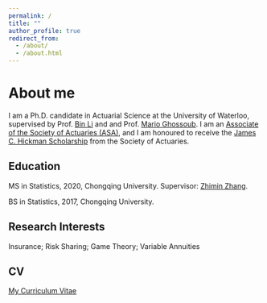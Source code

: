 ```yaml
---
permalink: /
title: ""
author_profile: true
redirect_from: 
  - /about/
  - /about.html
---
```



About me
======
I am a Ph.D. candidate in Actuarial Science at the University of Waterloo, supervised by Prof. [Bin Li](https://sites.google.com/view/binli/home) and and Prof.  [Mario Ghossoub](https://sites.google.com/site/marioghossoub/). I am an  [Associate of the Society of Actuaries (ASA)](https://www.soa.org/education/exam-req/edu-asa-req/), and  I am honoured to receive the [James C. Hickman Scholarship](https://www.soa.org/resources/announcements/press-releases/2023/2023-hickman-scholars/) from the Society of Actuaries. 



Education
------
MS in Statistics, 2020, Chongqing University. Supervisor: [Zhimin Zhang](https://faculty.cqu.edu.cn/ZhiminZhang/en/jsxx/389203/jsxx/jsxx.htm).

BS in Statistics, 2017, Chongqing University.




Research Interests
------
Insurance; Risk Sharing; Game Theory; Variable Annuities

CV
------
[My Curriculum Vitae](https:github.com/benxuanshi/benxuan_shi/files/CVBenxuanShi.pdf/master/_pages/about.md)

